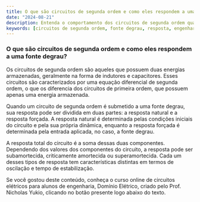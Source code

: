 ```yaml
---
title: O que são circuitos de segunda ordem e como eles respondem a uma fonte degrau?
date: "2024-08-21"
description: Entenda o comportamento dos circuitos de segunda ordem quando submetidos a uma fonte degrau.
keywords: [circuitos de segunda ordem, fonte degrau, resposta, engenharia elétrica]
---
```


### O que são circuitos de segunda ordem e como eles respondem a uma fonte degrau?

Os circuitos de segunda ordem são aqueles que possuem duas energias armazenadas, geralmente na forma de indutores e capacitores. Esses circuitos são caracterizados por uma equação diferencial de segunda ordem, o que os diferencia dos circuitos de primeira ordem, que possuem apenas uma energia armazenada.

Quando um circuito de segunda ordem é submetido a uma fonte degrau, sua resposta pode ser dividida em duas partes: a resposta natural e a resposta forçada. A resposta natural é determinada pelas condições iniciais do circuito e pela sua própria dinâmica, enquanto a resposta forçada é determinada pela entrada aplicada, no caso, a fonte degrau.

A resposta total do circuito é a soma dessas duas componentes. Dependendo dos valores dos componentes do circuito, a resposta pode ser subamortecida, criticamente amortecida ou superamortecida. Cada um desses tipos de resposta tem características distintas em termos de oscilação e tempo de estabilização.

Se você gostou deste conteúdo, conheça o curso online de circuitos elétricos para alunos de engenharia, Domínio Elétrico, criado pelo Prof. Nicholas Yukio, clicando no botão presente logo abaixo do texto.